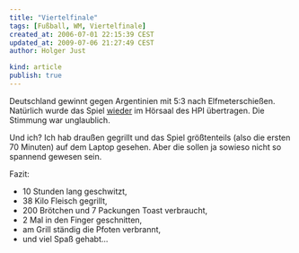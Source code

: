 ```yaml
---
title: "Viertelfinale"
tags: [Fußball, WM, Viertelfinale]
created_at: 2006-07-01 22:15:39 CEST
updated_at: 2009-07-06 21:27:49 CEST
author: Holger Just

kind: article
publish: true
---
```


Deutschland gewinnt gegen Argentinien mit 5:3 nach Elfmeterschießen.
Natürlich wurde das Spiel [wieder](/2006/06/26/fussball) im Hörsaal des HPI übertragen. Die Stimmung war unglaublich.

Und ich? Ich hab draußen gegrillt und das Spiel größtenteils (also die ersten 70 Minuten) auf dem Laptop gesehen. Aber die sollen ja sowieso nicht so spannend gewesen sein. 

Fazit:

* 10 Stunden lang geschwitzt,
* 38 Kilo Fleisch gegrillt,
* 200 Brötchen und 7 Packungen Toast verbraucht,
* 2 Mal in den Finger geschnitten,
* am Grill ständig die Pfoten verbrannt,
* und viel Spaß gehabt...